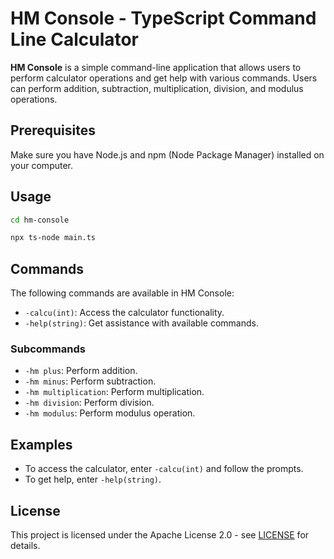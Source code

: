 # HM Console - TypeScript Command Line Calculator

**HM Console** is a simple command-line application that allows users to perform calculator operations and get help with various commands. Users can perform addition, subtraction, multiplication, division, and modulus operations.

## Prerequisites

Make sure you have Node.js and npm (Node Package Manager) installed on your computer.

## Usage

```bash
cd hm-console
```

```bash
npx ts-node main.ts
```

## Commands

The following commands are available in HM Console:

- `-calcu(int)`: Access the calculator functionality.
- `-help(string)`: Get assistance with available commands.

### Subcommands

- `-hm plus`: Perform addition.
- `-hm minus`: Perform subtraction.
- `-hm multiplication`: Perform multiplication.
- `-hm division`: Perform division.
- `-hm modulus`: Perform modulus operation.

## Examples

- To access the calculator, enter `-calcu(int)` and follow the prompts.
- To get help, enter `-help(string)`.

## License

This project is licensed under the Apache License 2.0 - see [LICENSE](LICENSE) for details.
